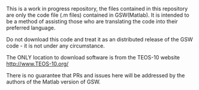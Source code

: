 This is a work in progress repository, the files contained in this repository are only the code file (.m files) contained in GSW(Matlab).
It is intended to be a method of assisting those who are translating the code into their preferred language.

Do not download this code and treat it as an distributed release of the GSW code - it is not under any circumstance.

The ONLY location to download software is from the TEOS-10 website http://www.TEOS-10.org/

There is no guarantee that PRs and issues here will be addressed by the authors of the Matlab version of GSW.
